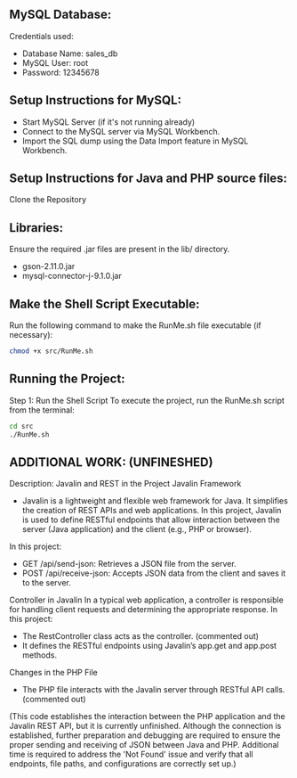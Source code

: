 ## MySQL Database:
Credentials used:
- Database Name: sales_db
- MySQL User: root
- Password: 12345678

## Setup Instructions for MySQL:
- Start MySQL Server (if it's not running already)
- Connect to the MySQL server via MySQL Workbench.
- Import the SQL dump using the Data Import feature in MySQL Workbench.

## Setup Instructions for Java and PHP source files:
Clone the Repository

## Libraries: 
Ensure the required .jar files are present in the lib/ directory.
- gson-2.11.0.jar 
- mysql-connector-j-9.1.0.jar


## Make the Shell Script Executable: 
Run the following command to make the RunMe.sh file executable (if necessary): 
```bash
chmod +x src/RunMe.sh 
```

## Running the Project:
Step 1: Run the Shell Script To execute the project, run the RunMe.sh script from the terminal: 
```bash
cd src
./RunMe.sh
```
## ADDITIONAL WORK: (UNFINESHED)
Description: Javalin and REST in the Project
Javalin Framework
- Javalin is a lightweight and flexible web framework for Java. It simplifies the creation of REST APIs and web applications. In this project, Javalin is used to define RESTful endpoints that allow interaction between the server (Java application) and the client (e.g., PHP or browser).

In this project:
* GET /api/send-json: Retrieves a JSON file from the server.
* POST /api/receive-json: Accepts JSON data from the client and saves it to the server.

Controller in Javalin
In a typical web application, a controller is responsible for handling client requests and determining the appropriate response. In this project:
* The RestController class acts as the controller. (commented out)
* It defines the RESTful endpoints using Javalin’s app.get and app.post methods.

Changes in the PHP File
-  The PHP file interacts with the Javalin server through RESTful API calls. (commented out)

(This code establishes the interaction between the PHP application and the Javalin REST API, but it is currently unfinished. Although the connection is established, further preparation and debugging are required to ensure the proper sending and receiving of JSON between Java and PHP. Additional time is required to address the 'Not Found' issue and verify that all endpoints, file paths, and configurations are correctly set up.)
